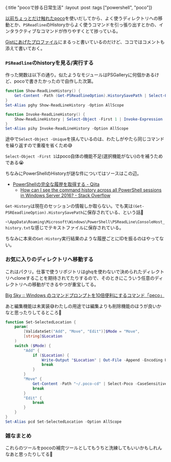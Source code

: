 {:title "pocoで捗る日常生活"
 :layout :post
 :tags  ["powershell", "poco"]}

[以前ちょっとだけ触れたpoco](posts/2019-06-23-poco)を使いだしてから、よく使うディレクトリへの移動とか、`PSReadline`のHistoryからよく使うコマンドを引っ張り出すとかの、インタラクティブなコマンドが作りやすくとて捗っている。

[Gistにあげたプロファイル](https://gist.github.com/krymtkts/f8af667c32b16fc28a815243b316c5be)にまるっと書いているのだけど、ココではコメントも添えて書いておく。

### `PSReadline`のhistoryを見る/実行する

作った関数は以下の通り。似たようなモジュールはPSGalleryに何個かあるけど、pocoで書きたかったので自作した次第。

```powershell
function Show-ReadLineHistory() {
    Get-Content -Path (Get-PSReadlineOption).HistorySavePath | Select-Object -Unique | Select-Poco -CaseSensitive
}
Set-Alias pghy Show-ReadLineHistory -Option AllScope

function Invoke-ReadLineHistory() {
    Show-ReadLineHistory | Select-Object -First 1 | Invoke-Expression
}
Set-Alias pihy Invoke-ReadLineHistory -Option AllScope
```

途中で`Select-Object -Unique`を挟んでいるのは、わたしがやたら同じコマンドを繰り返すので重複を省くため😅

`Select-Object -First 1`はpoco自体の機能不足(選択機能がない)のを補うためである😭

ちなみにPowerShellのHistoryが謎な件についてはソースはこの辺。

- [PowerShellの完全な履歴を取得する - Qiita](https://qiita.com/yuta0801/items/ad0cf608144fb1546e54)
    - [How can I see the command history across all PowerShell sessions in Windows Server 2016? - Stack Overflow](https://stackoverflow.com/questions/44104043/how-can-i-see-the-command-history-across-all-powershell-sessions-in-windows-serv)

`Get-History`は現在のセッションの情報しか取らない。でも実は`(Get-PSREeadlineOption).HistorySavePath`に保存されている、という話🤔

`~\AppData\Roaming\Microsoft\Windows\PowerShell\PSReadLine\ConsoleHost_history.txt`な感じでテキストファイルに保存されている。

ちなみに本来の`Get-History`実行結果のような履歴ごとにIDを振るのはやってない。

### お気に入りのディレクトリへ移動する

これはパクリ。仕事で使うリポジトリはghqを使わないで決められたディレクトリへcloneすることを期待されてたりするので、そのときにこういう任意のディレクトリへの移動ができるやつが重宝してる。

[Big Sky :: Windows のコマンドプロンプトを10倍便利にするコマンド「peco」](https://mattn.kaoriya.net/software/peco.htm)

あと編集機能は未実装😅わたしの用途では編集よりも削除機能のほうが良いかなと思ったりしてるところ🤔

```powershell
function Set-SelectedLocation {
    param(
        [ValidateSet("Add", "Move", "Edit")]$Mode = "Move",
        [string]$Location
    )
    switch ($Mode) {
        "Add" {
            if ($Location) {
                Write-Output "$Location" | Out-File -Append -Encoding UTF8 "~/.poco-cd"
                break
            }
        }
        "Move" {
            Get-Content -Path "~/.poco-cd" | Select-Poco -CaseSensitive | Select-Object -First 1 | Set-Location
            break
        }
        "Edit" {
            break
        }
    }
}
Set-Alias pcd Set-SelectedLocation -Option AllScope
```

### 雑なまとめ

これらのツールをpocoの補完ツールとしてもうちと洗練してもいいかもしれんなあと思ったりしてる🤔
